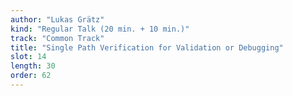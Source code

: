 ```yaml
---
author: "Lukas Grätz"
kind: "Regular Talk (20 min. + 10 min.)"
track: "Common Track"
title: "Single Path Verification for Validation or Debugging"
slot: 14
length: 30
order: 62
---
```


